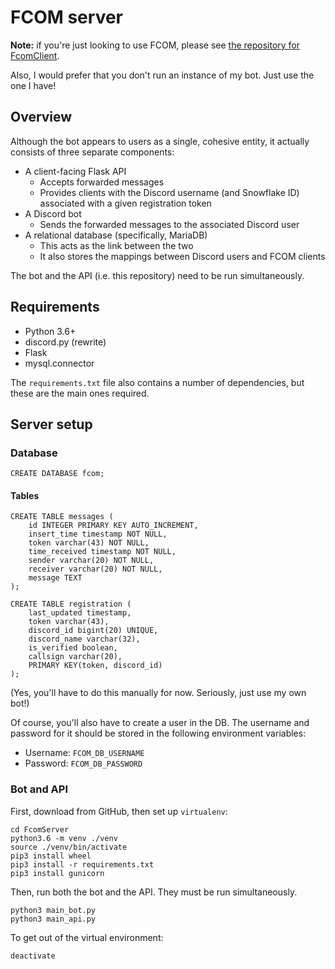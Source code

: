 # FCOM server

**Note:** if you're just looking to use FCOM, please see [the repository for FcomClient](https://github.com/norrisng/FcomClient/).

Also, I would prefer that you don't run an instance of my bot. Just use the one I have!

## Overview ##

Although the bot appears to users as a single, cohesive entity, it actually consists of three separate components:

* A client-facing Flask API
    * Accepts forwarded messages
    * Provides clients with the Discord username (and Snowflake ID) associated with a given registration token  
* A Discord bot
    * Sends the forwarded messages to the associated Discord user
* A relational database (specifically, MariaDB)
    * This acts as the link between the two
    * It also stores the mappings between Discord users and FCOM clients

The bot and the API (i.e. this repository) need to be run simultaneously.

## Requirements

- Python 3.6+
- discord.py (rewrite)
- Flask
- mysql.connector

The `requirements.txt` file also contains a number of dependencies, but these are the main ones required.

## Server setup

### Database ###

```mysql
CREATE DATABASE fcom;
```

#### Tables ####

```mysql
CREATE TABLE messages ( 
	id INTEGER PRIMARY KEY AUTO_INCREMENT,
	insert_time timestamp NOT NULL, 
	token varchar(43) NOT NULL, 
	time_received timestamp NOT NULL,
	sender varchar(20) NOT NULL, 
	receiver varchar(20) NOT NULL, 
	message TEXT 
);
```

```mysql
CREATE TABLE registration ( 
	last_updated timestamp,
	token varchar(43), 
	discord_id bigint(20) UNIQUE, 
	discord_name varchar(32), 
	is_verified boolean, 
	callsign varchar(20), 
	PRIMARY KEY(token, discord_id) 
);
```

(Yes, you'll have to do this manually for now. Seriously, just use my own bot!)

Of course, you'll also have to create a user in the DB. The username and password for it should be stored in the following environment variables:

* Username: `FCOM_DB_USERNAME`
* Password: `FCOM_DB_PASSWORD`

### Bot and API ###

First, download from GitHub, then set up `virtualenv`:

```commandline
cd FcomServer
python3.6 -m venv ./venv
source ./venv/bin/activate
pip3 install wheel
pip3 install -r requirements.txt
pip3 install gunicorn
```

Then, run both the bot and the API. They must be run simultaneously.
```commandline
python3 main_bot.py
python3 main_api.py
```
To get out of the virtual environment:
```commandline
deactivate
```



